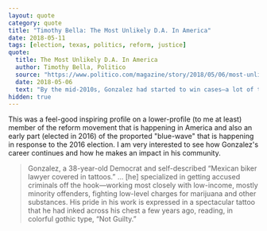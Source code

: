 ```yaml
---
layout: quote
category: quote
title: "Timothy Bella: The Most Unlikely D.A. In America"
date: 2018-05-11
tags: [election, texas, politics, reform, justice]
quote:
  title: The Most Unlikely D.A. In America
  author: Timothy Bella, Politico
  source: "https://www.politico.com/magazine/story/2018/05/06/most-unlikely-district-attorney-in-america-mark-gonzalez-218322"
  date: 2018-05-06
  text: "By the mid-2010s, Gonzalez had started to win cases—a lot of them. Soon, he’d be known as the “Mexican Moses,” the man who could persuade the system to let his people go."
hidden: true
---
```


This was a feel-good inspiring profile on a lower-profile (to me at least) member
of the reform movement that is happening in America and also an early part
(elected in 2016) of the proported "blue-wave" that is happening in response to the
2016 election. I am very interested to see how Gonzalez's career continues and how
he makes an impact in his community.

> Gonzalez, a 38-year-old Democrat and self-described “Mexican biker lawyer covered in tattoos.” &hellip; [he] specialized in getting accused criminals off the hook—working most closely with low-income, mostly minority offenders, fighting low-level charges for marijuana and other substances. His pride in his work is expressed in a spectacular tattoo that he had inked across his chest a few years ago, reading, in colorful gothic type, “Not Guilty.”
